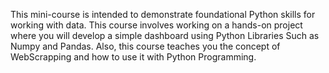 This mini-course is intended to demonstrate foundational Python skills for working with data. This course involves working on a hands-on project where you will develop a simple dashboard using Python Libraries Such as Numpy and Pandas. Also, this course teaches you the concept of WebScrapping and how to use it with Python Programming.
